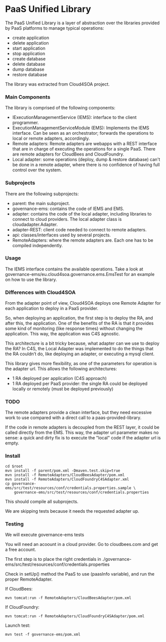 # PaaS Unified Library #

The PaaS Unified Library is a layer of abstraction over the libraries provided by PaaS platforms to manage typical operations: 

* create application
* delete application
* start application
* stop application
* create database
* delete database
* dump database
* restore database

The library was extracted from Cloud4SOA project.

### Main Components ###

The library is comprised of the following components:

* IExecutionManagementService (IEMS): interface to the client programmer. 
* ExecutionManagementServiceModule (EMS): Implements the IEMS interface. Can be seen as an orchestrator; forwards the operations to local or remote adapters, accordingly.
* Remote adapters: Remote adapters are webapps with a REST interface that are in charge of executing the operations for a single PaaS. There are remote adapters for CloudBees and CloudFoundry.
* Local adapter: some operations (deploy, dump & restore database) can't be done in a remote adapter, where there is no confidence of having full control over the system. 

### Subprojects ###

There are the following subprojects:

* parent: the main subproject.
* governance-ems: contains the code of IEMS and EMS.
* adapter: contains the code of the local adapter, including libraries to connect to cloud providers. The local adapter class is cloudadapter.Adapter.
* adapter-REST: client code needed to connect to remote adapters.
* api: classes/interfaces used by several projects.
* RemoteAdapters: where the remote adapters are. Each one has to be compiled independently.

### Usage ###

The IEMS interface contains the available operations. Take a look at governance-ems/eu.cloud4soa.governance.ems.EmsTest 
for an example on how to use the library.

### Differences with Cloud4SOA ###

From the adapter point of view, Cloud4SOA deploys one Remote Adapter for each application to deploy in a PaaS provider.

So, when deploying an application, the first step is to deploy the RA, and after this, the application. One of the benefits of the RA is that it provides some kind of monitoring (like response times) without changing the application. This way, the application was C4S agnostic. 

This architecture is a bit tricky because, what adapter can we use to deploy the RA? In C4S, the Local Adapter was implemented to do the things that the RA couldn’t do, like deploying an adapter, or executing a mysql client.

This library gives more flexibility, as one of the parameters for operation is the adapter url. This allows the following architectures:

* 1 RA deployed per application (C4S approach)
* 1 RA deployed per PaaS provider: the single RA could be deployed locally or remotely (must be deployed previously)

### TODO ###

The remote adapters provide a clean interface, but they need excessive work to use compared with a direct call to a paas-provided-library.

If the code in remote adapters is decoupled from the REST layer, it could be called directly from the EMS. This way, the adapter url parameter makes no sense: a quick and dirty fix is to execute the "local" code if the adapter url is empty.

### Install ###

    cd $root
    mvn install -f parent/pom.xml -Dmaven.test.skip=true
    mvn install -f RemoteAdapters/CloudBeesAdapter/pom.xml
    mvn install -f RemoteAdapters/CloudFoundryC4SAdapter.xml
    cp governance-ems/src/test/resources/conf/credentials.properties.sample \
        governance-ems/src/test/resources/conf/credentials.properties

This should compile all subprojects.

We are skipping tests because it needs the requested adapter up.

### Testing ###
We will execute governance-ems tests

You will need an acoount in a cloud provider. Go to cloudbees.com and get a free account.

The first step is to place the right credentials in ./governance-ems/src/test/resources/conf/credentials.properties

Check in setUp() method the PaaS to use (paasInfo variable), and run the proper RemoteAdapter.

If CloudBees:

    mvn tomcat:run -f RemoteAdapters/CloudBeesAdapter/pom.xml

If CloudFoundry:

    mvn tomcat:run -f RemoteAdapters/CloudFoundryC4SAdapter/pom.xml

Launch test:

    mvn test -f governance-ems/pom.xml

